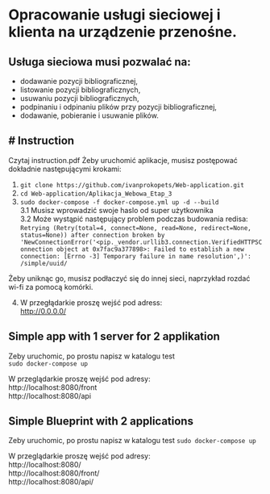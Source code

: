 # Opracowanie usługi sieciowej i klienta na urządzenie przenośne. 
## Usługa sieciowa musi pozwalać na:
* dodawanie pozycji bibliograficznej,
* listowanie pozycji bibliograficznych,
* usuwaniu pozycji bibliograficznych,
* podpinaniu i odpinaniu plików przy pozycji bibliograficznej,
* dodawanie, pobieranie i usuwanie plików.

## # Instruction
Czytaj instruction.pdf
Żeby uruchomić aplikacje, musisz postępować dokładnie następującymi krokami:
1. `git clone https://github.com/ivanprokopets/Web-application.git`  
2. `cd Web-application/Aplikacja_Webowa_Etap_3`  
3. `sudo docker-compose -f docker-compose.yml up -d --build`  
    3.1 Musisz wprowadzić swoje haslo od super użytkownika  
    3.2 Może wystąpić następujący problem podczas budowania redisa:  
`Retrying (Retry(total=4, connect=None, read=None, redirect=None, status=None)) after connection broken by 'NewConnectionError('<pip._vendor.urllib3.connection.VerifiedHTTPSConnection object at 0x7fac9a377898>: Failed to establish a new connection: [Errno -3] Temporary failure in name resolution',)': /simple/uuid/`

Żeby uniknąc go, musisz podłaczyć się do innej sieci, naprzykład rozdać wi-fi za pomocą komórki.

4. W przegłądarkie proszę wejść pod adress:  
http://0.0.0.0/

## Simple app with 1 server for 2 applikation

Zeby uruchomic, po prostu napisz w katalogu test  
`sudo docker-compose up`  

W przeglądarkie proszę wejść pod adresy:  
http://localhost:8080/front  
http://localhost:8080/api 


## Simple Blueprint with 2 applications
Zeby uruchomic, po prostu napisz w katalogu test
`sudo docker-compose up`  

W przeglądarkie proszę wejść pod adresy:  
http://localhost:8080/  
http://localhost:8080/front/  
http://localhost:8080/api/   

